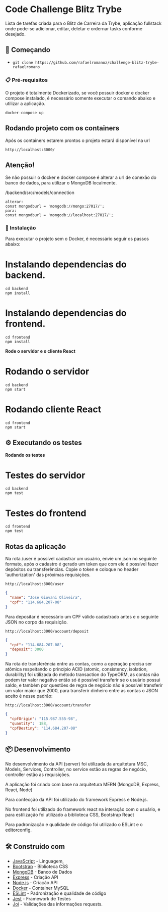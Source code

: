 # Code Challenge Blitz Trybe

Lista de tarefas criada para o Blitz de Carreira da Trybe, aplicação fullstack onde pode-se adicionar, editar, deletar e ordernar tasks conforme desejado.

## 🚀 Começando

- `git clone https://github.com/rafaelromanoz/challenge-blitz-trybe-rafaelromano`

### 📋 Pré-requisitos

O projeto é totalmente Dockerizado, se você possuir docker e docker compose instalado, é necessário somente executar o comando abaixo e utilizar a aplicação.

```
docker-compose up
```
## Rodando projeto com os containers 

Após os containers estarem prontos o projeto estará disponível na url

```
http://localhost:3000/
```

## Atenção!

Se não possuir o docker e docker compose é alterar a url de conexão do banco de dados, para utilizar o MongoDB localmente.

/backend/src/models/connection
```
alterar:
const mongodburl = 'mongodb://mongo:27017/';
para:
const mongodburl = 'mongodb://localhost:27017/';
```

### 🔧 Instalação

Para executar o projeto sem o Docker, é necessário seguir os passos abaixo:

# Instalando dependencias do backend.
```
cd backend
npm install
```
# Instalando dependencias do frontend.
```
cd frontend
npm install
```
<strong>Rode o servidor e o cliente React</strong>

# Rodando o servidor

```
cd backend
npm start
```

# Rodando cliente React

```
cd frontend
npm start
```

## ⚙️ Executando os testes

<strong>Rodando os testes</strong>

# Testes do servidor

```
cd backend
npm test
```

# Testes do frontend

```
cd frontend
npm test
```

## Rotas da aplicação

Na rota /user é possível cadastrar um usuário, envie um json no seguinte formato, após o cadastro é gerado um token que com ele é possível fazer depósitos ou transferências. Copie o token e coloque no header 'authorization' das próximas requisições.
```
http://localhost:3000/user
```
```json
{
  "name": "Jose Giovani Oliveira",
  "cpf": "114.684.207-08"
}
```
Para depositar é necessário um CPF válido cadastrado antes e o seguinte JSON no corpo da requisição.
```
http://localhost:3000/account/deposit
```
```json
{
  "cpf": "114.684.207-08",
  "deposit": 3000
}
```
Na rota de transferência entre as contas, como a operação precisa ser atômica respeitando o princípio  ACID (atomic, consistency, isolation, durability) foi utilizada do método transaction do TypeORM, as contas não podem ter valor negativo então só é possível transferir se o usuário possui saldo, e também por questões de regra de negócio não é possível transferir um valor maior que 2000, para transferir dinheiro entre as contas o JSON aceito é nesse padrão:

```
http://localhost:3000/account/transfer
```

```json
{
  "cpfOrigin": "115.987.555-98",
  "quantity":  188,
  "cpfDestiny": "114.684.207-08"
}
```

## 📦 Desenvolvimento

No desenvolvimento da API (server) foi utilizada da arquitetura MSC, Models, Services, Controller, no service estão as regras de negócio, controller estão as requisições.

A aplicação foi criado com base na arquitetura MERN (MongoDB, Express, React, Node)

Para confecção da API foi utilizado do framework Express e Node.js.

No frontend foi utilizado do framework react na interação com o usuário, e para estilização foi utilizado a biblioteca CSS, Bootstrap React

Para padronização e qualidade de código foi utilizado o ESLint e o editorconfig.

## 🛠️ Construído com

* [JavaScript](javascript.com) - Linguagem,
* [Bootstrap](https://react-bootstrap.github.io/) - Biblioteca CSS
* [MongoDB](https://www.mongodb.com/) - Banco de Dados
* [Express](https://expressjs.com/pt-br/) - Criação API
* [Node.js](https://nodejs.org/en/) - Criação API
* [Docker](https://nodejs.org/en/) - Container MySQL
* [ESLint](https://eslint.org/) - Padronização e qualidade de código
* [Jest](https://jestjs.io/pt-BR/) - Framework de Testes
* [Joi](https://joi.dev/api/?v=17.6.0) - Validações das informações requests.
